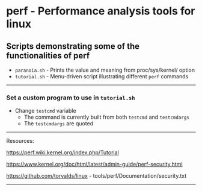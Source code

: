 # perf - Performance analysis tools for linux

## Scripts demonstrating some of the functionalities of perf

* `paranoia.sh` - Prints the value and meaning from proc/sys/kernel/ option
* `tutorial.sh` - Menu-driven script illustrating different `perf` commands
  
___

### Set a custom program to use in `tutorial.sh`
* Change `testcmd` variable
  * The command is currently built from both `testcmd` and `testcmdargs`
  * The `testcmdargs` are quoted
___

Resources:  
  
https://perf.wiki.kernel.org/index.php/Tutorial  
  
https://www.kernel.org/doc/html/latest/admin-guide/perf-security.html  
  
https://github.com/torvalds/linux  - tools/perf/Documentation/security.txt  
  
___
